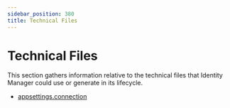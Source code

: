 ```yaml
---
sidebar_position: 380
title: Technical Files
---
```


# Technical Files

This section gathers information relative to the technical files that Identity Manager could use or generate in its lifecycle.

* [appsettings.connection](appsettings.connection/index "appsettings.connection")
